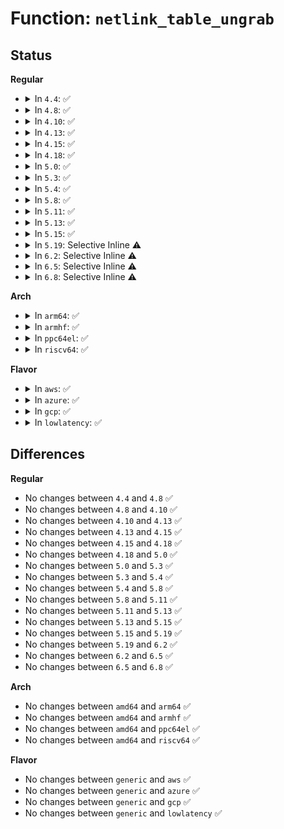 # Function: <code>netlink_table_ungrab</code>

## Status
<b>Regular</b>
<ul>
<li>
<details>
<summary>In <code>4.4</code>: ✅</summary>

```c
void netlink_table_ungrab();
```

**Collision:** Unique Global

**Inline:** No

**Transformation:** False

**Instances:**

```
In net/netlink/af_netlink.c (ffffffff8174d2c0)
Location: net/netlink/af_netlink.c:994
Inline: False
Direct callers:
  - net/netlink/af_netlink.c:__netlink_kernel_create
  - net/netlink/af_netlink.c:netlink_realloc_groups
  - net/netlink/af_netlink.c:netlink_setsockopt
  - net/netlink/af_netlink.c:netlink_setsockopt
  - net/netlink/af_netlink.c:netlink_bind
  - net/netlink/af_netlink.c:netlink_release
  - net/netlink/af_netlink.c:netlink_release
  - net/netlink/af_netlink.c:netlink_change_ngroups
  - net/netlink/genetlink.c:genl_unregister_family
```
**Symbols:**

```
ffffffff8174d2c0-ffffffff8174d2f1: netlink_table_ungrab (STB_GLOBAL)
```
</details>
</li>
<li>
<details>
<summary>In <code>4.8</code>: ✅</summary>

```c
void netlink_table_ungrab();
```

**Collision:** Unique Global

**Inline:** No

**Transformation:** False

**Instances:**

```
In net/netlink/af_netlink.c (ffffffff817b96b0)
Location: net/netlink/af_netlink.c:380
Inline: False
Direct callers:
  - net/netlink/af_netlink.c:netlink_change_ngroups
  - net/netlink/af_netlink.c:__netlink_kernel_create
  - net/netlink/af_netlink.c:netlink_setsockopt
  - net/netlink/af_netlink.c:netlink_setsockopt
  - net/netlink/af_netlink.c:netlink_bind
  - net/netlink/af_netlink.c:netlink_realloc_groups
  - net/netlink/af_netlink.c:netlink_release
  - net/netlink/af_netlink.c:netlink_release
  - net/netlink/genetlink.c:genl_unregister_family
```
**Symbols:**

```
ffffffff817b96b0-ffffffff817b96e1: netlink_table_ungrab (STB_GLOBAL)
```
</details>
</li>
<li>
<details>
<summary>In <code>4.10</code>: ✅</summary>

```c
void netlink_table_ungrab();
```

**Collision:** Unique Global

**Inline:** No

**Transformation:** False

**Instances:**

```
In net/netlink/af_netlink.c (ffffffff817e9050)
Location: net/netlink/af_netlink.c:387
Inline: False
Direct callers:
  - net/netlink/af_netlink.c:netlink_change_ngroups
  - net/netlink/af_netlink.c:__netlink_kernel_create
  - net/netlink/af_netlink.c:netlink_setsockopt
  - net/netlink/af_netlink.c:netlink_setsockopt
  - net/netlink/af_netlink.c:netlink_bind
  - net/netlink/af_netlink.c:netlink_realloc_groups
  - net/netlink/af_netlink.c:netlink_release
  - net/netlink/af_netlink.c:netlink_remove
  - net/netlink/genetlink.c:genl_unregister_family
```
**Symbols:**

```
ffffffff817e9050-ffffffff817e9081: netlink_table_ungrab (STB_GLOBAL)
```
</details>
</li>
<li>
<details>
<summary>In <code>4.13</code>: ✅</summary>

```c
void netlink_table_ungrab();
```

**Collision:** Unique Global

**Inline:** No

**Transformation:** False

**Instances:**

```
In net/netlink/af_netlink.c (ffffffff81808d40)
Location: net/netlink/af_netlink.c:418
Inline: False
Direct callers:
  - net/netlink/af_netlink.c:netlink_change_ngroups
  - net/netlink/af_netlink.c:__netlink_kernel_create
  - net/netlink/af_netlink.c:netlink_setsockopt
  - net/netlink/af_netlink.c:netlink_setsockopt
  - net/netlink/af_netlink.c:netlink_bind
  - net/netlink/af_netlink.c:netlink_realloc_groups
  - net/netlink/af_netlink.c:netlink_release
  - net/netlink/af_netlink.c:netlink_release
  - net/netlink/genetlink.c:genl_unregister_family
```
**Symbols:**

```
ffffffff81808d40-ffffffff81808d71: netlink_table_ungrab (STB_GLOBAL)
```
</details>
</li>
<li>
<details>
<summary>In <code>4.15</code>: ✅</summary>

```c
void netlink_table_ungrab();
```

**Collision:** Unique Global

**Inline:** No

**Transformation:** False

**Instances:**

```
In net/netlink/af_netlink.c (ffffffff81887c10)
Location: net/netlink/af_netlink.c:420
Inline: False
Direct callers:
  - net/netlink/af_netlink.c:netlink_change_ngroups
  - net/netlink/af_netlink.c:__netlink_kernel_create
  - net/netlink/af_netlink.c:netlink_setsockopt
  - net/netlink/af_netlink.c:netlink_setsockopt
  - net/netlink/af_netlink.c:netlink_bind
  - net/netlink/af_netlink.c:netlink_realloc_groups
  - net/netlink/af_netlink.c:netlink_release
  - net/netlink/af_netlink.c:netlink_release
  - net/netlink/genetlink.c:genl_unregister_family
```
**Symbols:**

```
ffffffff81887c10-ffffffff81887c41: netlink_table_ungrab (STB_GLOBAL)
```
</details>
</li>
<li>
<details>
<summary>In <code>4.18</code>: ✅</summary>

```c
void netlink_table_ungrab();
```

**Collision:** Unique Global

**Inline:** No

**Transformation:** False

**Instances:**

```
In net/netlink/af_netlink.c (ffffffff818db600)
Location: net/netlink/af_netlink.c:454
Inline: False
Direct callers:
  - net/netlink/af_netlink.c:netlink_proto_init
  - net/netlink/af_netlink.c:netlink_change_ngroups
  - net/netlink/af_netlink.c:__netlink_kernel_create
  - net/netlink/af_netlink.c:netlink_setsockopt
  - net/netlink/af_netlink.c:netlink_setsockopt
  - net/netlink/af_netlink.c:netlink_bind
  - net/netlink/af_netlink.c:netlink_realloc_groups
  - net/netlink/af_netlink.c:netlink_release
  - net/netlink/af_netlink.c:netlink_release
  - net/netlink/genetlink.c:genl_unregister_family
```
**Symbols:**

```
ffffffff818db600-ffffffff818db631: netlink_table_ungrab (STB_GLOBAL)
```
</details>
</li>
<li>
<details>
<summary>In <code>5.0</code>: ✅</summary>

```c
void netlink_table_ungrab();
```

**Collision:** Unique Global

**Inline:** No

**Transformation:** False

**Instances:**

```
In net/netlink/af_netlink.c (ffffffff81907f00)
Location: net/netlink/af_netlink.c:454
Inline: False
Direct callers:
  - net/netlink/af_netlink.c:netlink_proto_init
  - net/netlink/af_netlink.c:netlink_change_ngroups
  - net/netlink/af_netlink.c:__netlink_kernel_create
  - net/netlink/af_netlink.c:netlink_setsockopt
  - net/netlink/af_netlink.c:netlink_setsockopt
  - net/netlink/af_netlink.c:netlink_bind
  - net/netlink/af_netlink.c:netlink_realloc_groups
  - net/netlink/af_netlink.c:netlink_release
  - net/netlink/af_netlink.c:netlink_release
  - net/netlink/genetlink.c:genl_unregister_family
```
**Symbols:**

```
ffffffff81907f00-ffffffff81907f31: netlink_table_ungrab (STB_GLOBAL)
```
</details>
</li>
<li>
<details>
<summary>In <code>5.3</code>: ✅</summary>

```c
void netlink_table_ungrab();
```

**Collision:** Unique Global

**Inline:** No

**Transformation:** False

**Instances:**

```
In net/netlink/af_netlink.c (ffffffff819691e0)
Location: net/netlink/af_netlink.c:445
Inline: False
Direct callers:
  - net/netlink/af_netlink.c:netlink_proto_init
  - net/netlink/af_netlink.c:netlink_change_ngroups
  - net/netlink/af_netlink.c:__netlink_kernel_create
  - net/netlink/af_netlink.c:netlink_setsockopt
  - net/netlink/af_netlink.c:netlink_setsockopt
  - net/netlink/af_netlink.c:netlink_bind
  - net/netlink/af_netlink.c:netlink_realloc_groups
  - net/netlink/af_netlink.c:netlink_release
  - net/netlink/af_netlink.c:netlink_remove
  - net/netlink/genetlink.c:genl_unregister_family
```
**Symbols:**

```
ffffffff819691e0-ffffffff81969211: netlink_table_ungrab (STB_GLOBAL)
```
</details>
</li>
<li>
<details>
<summary>In <code>5.4</code>: ✅</summary>

```c
void netlink_table_ungrab();
```

**Collision:** Unique Global

**Inline:** No

**Transformation:** False

**Instances:**

```
In net/netlink/af_netlink.c (ffffffff8199fc80)
Location: net/netlink/af_netlink.c:445
Inline: False
Direct callers:
  - net/netlink/af_netlink.c:netlink_proto_init
  - net/netlink/af_netlink.c:netlink_change_ngroups
  - net/netlink/af_netlink.c:__netlink_kernel_create
  - net/netlink/af_netlink.c:netlink_setsockopt
  - net/netlink/af_netlink.c:netlink_setsockopt
  - net/netlink/af_netlink.c:netlink_bind
  - net/netlink/af_netlink.c:netlink_realloc_groups
  - net/netlink/af_netlink.c:netlink_release
  - net/netlink/af_netlink.c:netlink_remove
  - net/netlink/genetlink.c:genl_unregister_family
```
**Symbols:**

```
ffffffff8199fc80-ffffffff8199fcb1: netlink_table_ungrab (STB_GLOBAL)
```
</details>
</li>
<li>
<details>
<summary>In <code>5.8</code>: ✅</summary>

```c
void netlink_table_ungrab();
```

**Collision:** Unique Global

**Inline:** No

**Transformation:** False

**Instances:**

```
In net/netlink/af_netlink.c (ffffffff81a79400)
Location: net/netlink/af_netlink.c:445
Inline: False
Direct callers:
  - net/netlink/af_netlink.c:netlink_proto_init
  - net/netlink/af_netlink.c:netlink_change_ngroups
  - net/netlink/af_netlink.c:__netlink_kernel_create
  - net/netlink/af_netlink.c:netlink_setsockopt
  - net/netlink/af_netlink.c:netlink_setsockopt
  - net/netlink/af_netlink.c:netlink_bind
  - net/netlink/af_netlink.c:netlink_realloc_groups
  - net/netlink/af_netlink.c:netlink_release
  - net/netlink/af_netlink.c:netlink_remove
  - net/netlink/genetlink.c:genl_unregister_mc_groups
  - net/netlink/genetlink.c:genl_validate_assign_mc_groups
  - net/netlink/genetlink.c:genl_validate_assign_mc_groups
```
**Symbols:**

```
ffffffff81a79400-ffffffff81a79431: netlink_table_ungrab (STB_GLOBAL)
```
</details>
</li>
<li>
<details>
<summary>In <code>5.11</code>: ✅</summary>

```c
void netlink_table_ungrab();
```

**Collision:** Unique Global

**Inline:** No

**Transformation:** False

**Instances:**

```
In net/netlink/af_netlink.c (ffffffff81a82210)
Location: net/netlink/af_netlink.c:446
Inline: False
Direct callers:
  - net/netlink/af_netlink.c:netlink_proto_init
  - net/netlink/af_netlink.c:netlink_change_ngroups
  - net/netlink/af_netlink.c:__netlink_kernel_create
  - net/netlink/af_netlink.c:netlink_setsockopt
  - net/netlink/af_netlink.c:netlink_setsockopt
  - net/netlink/af_netlink.c:netlink_bind
  - net/netlink/af_netlink.c:netlink_realloc_groups
  - net/netlink/af_netlink.c:netlink_release
  - net/netlink/af_netlink.c:netlink_remove
  - net/netlink/genetlink.c:genl_unregister_mc_groups
  - net/netlink/genetlink.c:genl_validate_assign_mc_groups
  - net/netlink/genetlink.c:genl_validate_assign_mc_groups
```
**Symbols:**

```
ffffffff81a82210-ffffffff81a82241: netlink_table_ungrab (STB_GLOBAL)
```
</details>
</li>
<li>
<details>
<summary>In <code>5.13</code>: ✅</summary>

```c
void netlink_table_ungrab();
```

**Collision:** Unique Global

**Inline:** No

**Transformation:** False

**Instances:**

```
In net/netlink/af_netlink.c (ffffffff81a6b2f0)
Location: net/netlink/af_netlink.c:454
Inline: False
Direct callers:
  - net/netlink/af_netlink.c:netlink_proto_init
  - net/netlink/af_netlink.c:netlink_change_ngroups
  - net/netlink/af_netlink.c:__netlink_kernel_create
  - net/netlink/af_netlink.c:netlink_setsockopt
  - net/netlink/af_netlink.c:netlink_setsockopt
  - net/netlink/af_netlink.c:netlink_bind
  - net/netlink/af_netlink.c:netlink_realloc_groups
  - net/netlink/af_netlink.c:netlink_release
  - net/netlink/af_netlink.c:netlink_remove
  - net/netlink/genetlink.c:genl_unregister_family
  - net/netlink/genetlink.c:genl_validate_assign_mc_groups
  - net/netlink/genetlink.c:genl_validate_assign_mc_groups
```
**Symbols:**

```
ffffffff81a6b2f0-ffffffff81a6b321: netlink_table_ungrab (STB_GLOBAL)
```
</details>
</li>
<li>
<details>
<summary>In <code>5.15</code>: ✅</summary>

```c
void netlink_table_ungrab();
```

**Collision:** Unique Global

**Inline:** No

**Transformation:** False

**Instances:**

```
In net/netlink/af_netlink.c (ffffffff81b24920)
Location: net/netlink/af_netlink.c:454
Inline: False
Direct callers:
  - net/netlink/af_netlink.c:netlink_proto_init
  - net/netlink/af_netlink.c:netlink_change_ngroups
  - net/netlink/af_netlink.c:__netlink_kernel_create
  - net/netlink/af_netlink.c:netlink_setsockopt
  - net/netlink/af_netlink.c:netlink_setsockopt
  - net/netlink/af_netlink.c:netlink_bind
  - net/netlink/af_netlink.c:netlink_realloc_groups
  - net/netlink/af_netlink.c:netlink_release
  - net/netlink/af_netlink.c:netlink_release
  - net/netlink/genetlink.c:genl_unregister_family
  - net/netlink/genetlink.c:genl_validate_assign_mc_groups
  - net/netlink/genetlink.c:genl_validate_assign_mc_groups
```
**Symbols:**

```
ffffffff81b24920-ffffffff81b24951: netlink_table_ungrab (STB_GLOBAL)
```
</details>
</li>
<li>
<details>
<summary>In <code>5.19</code>: Selective Inline ⚠️</summary>

```c
void netlink_table_ungrab();
```

**Collision:** Unique Global

**Inline:** Selective

**Transformation:** False

**Instances:**

```
In net/netlink/af_netlink.c (ffffffff81caf831)
Location: net/netlink/af_netlink.c:458
Inline: True
Inline callers:
  - net/netlink/af_netlink.c:netlink_change_ngroups
  - net/netlink/af_netlink.c:__netlink_kernel_create
  - net/netlink/af_netlink.c:netlink_setsockopt
  - net/netlink/af_netlink.c:netlink_bind
  - net/netlink/af_netlink.c:netlink_realloc_groups
  - net/netlink/af_netlink.c:netlink_release
  - net/netlink/af_netlink.c:netlink_release
Direct callers:
  - net/netlink/af_netlink.c:netlink_proto_init
  - net/netlink/genetlink.c:genl_unregister_family
  - net/netlink/genetlink.c:genl_validate_assign_mc_groups
  - net/netlink/genetlink.c:genl_validate_assign_mc_groups
```
**Symbols:**

```
ffffffff81cae460-ffffffff81cae49b: netlink_table_ungrab (STB_GLOBAL)
```
</details>
</li>
<li>
<details>
<summary>In <code>6.2</code>: Selective Inline ⚠️</summary>

```c
void netlink_table_ungrab();
```

**Collision:** Unique Global

**Inline:** Selective

**Transformation:** False

**Instances:**

```
In net/netlink/af_netlink.c (ffffffff83f0dd9b)
Location: net/netlink/af_netlink.c:458
Inline: True
Inline callers:
  - net/netlink/af_netlink.c:netlink_proto_init
  - net/netlink/af_netlink.c:netlink_change_ngroups
  - net/netlink/af_netlink.c:__netlink_kernel_create
  - net/netlink/af_netlink.c:netlink_setsockopt
  - net/netlink/af_netlink.c:netlink_bind
  - net/netlink/af_netlink.c:netlink_realloc_groups
  - net/netlink/af_netlink.c:netlink_release
  - net/netlink/af_netlink.c:netlink_release
Direct callers:
  - net/netlink/genetlink.c:genl_unregister_family
  - net/netlink/genetlink.c:genl_validate_assign_mc_groups
  - net/netlink/genetlink.c:genl_validate_assign_mc_groups
```
**Symbols:**

```
ffffffff81e6ba70-ffffffff81e6baad: netlink_table_ungrab (STB_GLOBAL)
```
</details>
</li>
<li>
<details>
<summary>In <code>6.5</code>: Selective Inline ⚠️</summary>

```c
void netlink_table_ungrab();
```

**Collision:** Unique Global

**Inline:** Selective

**Transformation:** False

**Instances:**

```
In net/netlink/af_netlink.c (ffffffff837343ab)
Location: net/netlink/af_netlink.c:458
Inline: True
Inline callers:
  - net/netlink/af_netlink.c:netlink_proto_init
  - net/netlink/af_netlink.c:netlink_change_ngroups
  - net/netlink/af_netlink.c:__netlink_kernel_create
  - net/netlink/af_netlink.c:netlink_setsockopt
  - net/netlink/af_netlink.c:netlink_bind
  - net/netlink/af_netlink.c:netlink_realloc_groups
  - net/netlink/af_netlink.c:netlink_release
  - net/netlink/af_netlink.c:netlink_release
Direct callers:
  - net/netlink/genetlink.c:genl_unregister_family
  - net/netlink/genetlink.c:genl_validate_assign_mc_groups
  - net/netlink/genetlink.c:genl_validate_assign_mc_groups
```
**Symbols:**

```
ffffffff81ec7ac0-ffffffff81ec7afd: netlink_table_ungrab (STB_GLOBAL)
```
</details>
</li>
<li>
<details>
<summary>In <code>6.8</code>: Selective Inline ⚠️</summary>

```c
void netlink_table_ungrab();
```

**Collision:** Unique Global

**Inline:** Selective

**Transformation:** False

**Instances:**

```
In net/netlink/af_netlink.c (ffffffff83968949)
Location: net/netlink/af_netlink.c:456
Inline: True
Inline callers:
  - net/netlink/af_netlink.c:netlink_proto_init
  - net/netlink/af_netlink.c:netlink_change_ngroups
  - net/netlink/af_netlink.c:__netlink_kernel_create
  - net/netlink/af_netlink.c:netlink_setsockopt
  - net/netlink/af_netlink.c:netlink_bind
  - net/netlink/af_netlink.c:netlink_realloc_groups
  - net/netlink/af_netlink.c:netlink_release
  - net/netlink/af_netlink.c:netlink_release
Direct callers:
  - net/netlink/genetlink.c:genl_unregister_family
  - net/netlink/genetlink.c:genl_validate_assign_mc_groups
  - net/netlink/genetlink.c:genl_validate_assign_mc_groups
```
**Symbols:**

```
ffffffff81f8ae30-ffffffff81f8ae6d: netlink_table_ungrab (STB_GLOBAL)
```
</details>
</li>
</ul>
<b>Arch</b>
<ul>
<li>
<details>
<summary>In <code>arm64</code>: ✅</summary>

```c
void netlink_table_ungrab();
```

**Collision:** Unique Global

**Inline:** No

**Transformation:** False

**Instances:**

```
In net/netlink/af_netlink.c (ffff800010c4e130)
Location: net/netlink/af_netlink.c:445
Inline: False
Direct callers:
  - net/netlink/af_netlink.c:netlink_proto_init
  - net/netlink/af_netlink.c:netlink_change_ngroups
  - net/netlink/af_netlink.c:__netlink_kernel_create
  - net/netlink/af_netlink.c:netlink_setsockopt
  - net/netlink/af_netlink.c:netlink_setsockopt
  - net/netlink/af_netlink.c:netlink_bind
  - net/netlink/af_netlink.c:netlink_realloc_groups
  - net/netlink/af_netlink.c:netlink_realloc_groups
  - net/netlink/af_netlink.c:netlink_release
  - net/netlink/af_netlink.c:netlink_remove
  - net/netlink/genetlink.c:genl_unregister_family
```
**Symbols:**

```
ffff800010c4e130-ffff800010c4e184: netlink_table_ungrab (STB_GLOBAL)
```
</details>
</li>
<li>
<details>
<summary>In <code>armhf</code>: ✅</summary>

```c
void netlink_table_ungrab();
```

**Collision:** Unique Global

**Inline:** No

**Transformation:** False

**Instances:**

```
In net/netlink/af_netlink.c (c0d5e398)
Location: net/netlink/af_netlink.c:445
Inline: False
Direct callers:
  - net/netlink/af_netlink.c:netlink_proto_init
  - net/netlink/af_netlink.c:netlink_change_ngroups
  - net/netlink/af_netlink.c:__netlink_kernel_create
  - net/netlink/af_netlink.c:netlink_setsockopt
  - net/netlink/af_netlink.c:netlink_setsockopt
  - net/netlink/af_netlink.c:netlink_bind
  - net/netlink/af_netlink.c:netlink_realloc_groups
  - net/netlink/af_netlink.c:netlink_release
  - net/netlink/af_netlink.c:netlink_remove
  - net/netlink/genetlink.c:genl_unregister_family
```
**Symbols:**

```
c0d5e398-c0d5e3e4: netlink_table_ungrab (STB_GLOBAL)
```
</details>
</li>
<li>
<details>
<summary>In <code>ppc64el</code>: ✅</summary>

```c
void netlink_table_ungrab();
```

**Collision:** Unique Global

**Inline:** No

**Transformation:** False

**Instances:**

```
In net/netlink/af_netlink.c (c000000000d4c4c0)
Location: net/netlink/af_netlink.c:445
Inline: False
Direct callers:
  - net/netlink/af_netlink.c:netlink_proto_init
  - net/netlink/af_netlink.c:netlink_change_ngroups
  - net/netlink/af_netlink.c:__netlink_kernel_create
  - net/netlink/af_netlink.c:netlink_setsockopt
  - net/netlink/af_netlink.c:netlink_setsockopt
  - net/netlink/af_netlink.c:netlink_bind
  - net/netlink/af_netlink.c:netlink_realloc_groups
  - net/netlink/af_netlink.c:netlink_realloc_groups
  - net/netlink/af_netlink.c:netlink_release
  - net/netlink/af_netlink.c:netlink_remove
  - net/netlink/genetlink.c:genl_unregister_family
  - net/netlink/genetlink.c:genl_validate_assign_mc_groups
  - net/netlink/genetlink.c:genl_validate_assign_mc_groups
```
**Symbols:**

```
c000000000d4c4c0-c000000000d4c524: netlink_table_ungrab (STB_GLOBAL)
```
</details>
</li>
<li>
<details>
<summary>In <code>riscv64</code>: ✅</summary>

```c
void netlink_table_ungrab();
```

**Collision:** Unique Global

**Inline:** No

**Transformation:** False

**Instances:**

```
In net/netlink/af_netlink.c (ffffffe0007ba2aa)
Location: net/netlink/af_netlink.c:445
Inline: False
Direct callers:
  - net/netlink/af_netlink.c:netlink_proto_init
  - net/netlink/af_netlink.c:netlink_change_ngroups
  - net/netlink/af_netlink.c:__netlink_kernel_create
  - net/netlink/af_netlink.c:netlink_setsockopt
  - net/netlink/af_netlink.c:netlink_setsockopt
  - net/netlink/af_netlink.c:netlink_bind
  - net/netlink/af_netlink.c:netlink_realloc_groups
  - net/netlink/af_netlink.c:netlink_release
  - net/netlink/af_netlink.c:netlink_remove
  - net/netlink/genetlink.c:genl_unregister_family
```
**Symbols:**

```
ffffffe0007ba2aa-ffffffe0007ba2ea: netlink_table_ungrab (STB_GLOBAL)
```
</details>
</li>
</ul>
<b>Flavor</b>
<ul>
<li>
<details>
<summary>In <code>aws</code>: ✅</summary>

```c
void netlink_table_ungrab();
```

**Collision:** Unique Global

**Inline:** No

**Transformation:** False

**Instances:**

```
In net/netlink/af_netlink.c (ffffffff8193faf0)
Location: net/netlink/af_netlink.c:445
Inline: False
Direct callers:
  - net/netlink/af_netlink.c:netlink_proto_init
  - net/netlink/af_netlink.c:netlink_change_ngroups
  - net/netlink/af_netlink.c:__netlink_kernel_create
  - net/netlink/af_netlink.c:netlink_setsockopt
  - net/netlink/af_netlink.c:netlink_setsockopt
  - net/netlink/af_netlink.c:netlink_bind
  - net/netlink/af_netlink.c:netlink_realloc_groups
  - net/netlink/af_netlink.c:netlink_release
  - net/netlink/af_netlink.c:netlink_remove
  - net/netlink/genetlink.c:genl_unregister_family
```
**Symbols:**

```
ffffffff8193faf0-ffffffff8193fb21: netlink_table_ungrab (STB_GLOBAL)
```
</details>
</li>
<li>
<details>
<summary>In <code>azure</code>: ✅</summary>

```c
void netlink_table_ungrab();
```

**Collision:** Unique Global

**Inline:** No

**Transformation:** False

**Instances:**

```
In net/netlink/af_netlink.c (ffffffff818f95f0)
Location: net/netlink/af_netlink.c:445
Inline: False
Direct callers:
  - net/netlink/af_netlink.c:netlink_proto_init
  - net/netlink/af_netlink.c:netlink_change_ngroups
  - net/netlink/af_netlink.c:__netlink_kernel_create
  - net/netlink/af_netlink.c:netlink_setsockopt
  - net/netlink/af_netlink.c:netlink_setsockopt
  - net/netlink/af_netlink.c:netlink_bind
  - net/netlink/af_netlink.c:netlink_realloc_groups
  - net/netlink/af_netlink.c:netlink_release
  - net/netlink/af_netlink.c:netlink_remove
  - net/netlink/genetlink.c:genl_unregister_family
```
**Symbols:**

```
ffffffff818f95f0-ffffffff818f961b: netlink_table_ungrab (STB_GLOBAL)
```
</details>
</li>
<li>
<details>
<summary>In <code>gcp</code>: ✅</summary>

```c
void netlink_table_ungrab();
```

**Collision:** Unique Global

**Inline:** No

**Transformation:** False

**Instances:**

```
In net/netlink/af_netlink.c (ffffffff81990c80)
Location: net/netlink/af_netlink.c:445
Inline: False
Direct callers:
  - net/netlink/af_netlink.c:netlink_proto_init
  - net/netlink/af_netlink.c:netlink_change_ngroups
  - net/netlink/af_netlink.c:__netlink_kernel_create
  - net/netlink/af_netlink.c:netlink_setsockopt
  - net/netlink/af_netlink.c:netlink_setsockopt
  - net/netlink/af_netlink.c:netlink_bind
  - net/netlink/af_netlink.c:netlink_realloc_groups
  - net/netlink/af_netlink.c:netlink_release
  - net/netlink/af_netlink.c:netlink_remove
  - net/netlink/genetlink.c:genl_unregister_family
```
**Symbols:**

```
ffffffff81990c80-ffffffff81990cb1: netlink_table_ungrab (STB_GLOBAL)
```
</details>
</li>
<li>
<details>
<summary>In <code>lowlatency</code>: ✅</summary>

```c
void netlink_table_ungrab();
```

**Collision:** Unique Global

**Inline:** No

**Transformation:** False

**Instances:**

```
In net/netlink/af_netlink.c (ffffffff819b3710)
Location: net/netlink/af_netlink.c:445
Inline: False
Direct callers:
  - net/netlink/af_netlink.c:netlink_proto_init
  - net/netlink/af_netlink.c:netlink_change_ngroups
  - net/netlink/af_netlink.c:__netlink_kernel_create
  - net/netlink/af_netlink.c:netlink_setsockopt
  - net/netlink/af_netlink.c:netlink_setsockopt
  - net/netlink/af_netlink.c:netlink_bind
  - net/netlink/af_netlink.c:netlink_realloc_groups
  - net/netlink/af_netlink.c:netlink_release
  - net/netlink/af_netlink.c:netlink_remove
  - net/netlink/genetlink.c:genl_unregister_family
```
**Symbols:**

```
ffffffff819b3710-ffffffff819b373f: netlink_table_ungrab (STB_GLOBAL)
```
</details>
</li>
</ul>

## Differences
<b>Regular</b>
<ul>
<li>
No changes between <code>4.4</code> and <code>4.8</code> ✅
</li>
<li>
No changes between <code>4.8</code> and <code>4.10</code> ✅
</li>
<li>
No changes between <code>4.10</code> and <code>4.13</code> ✅
</li>
<li>
No changes between <code>4.13</code> and <code>4.15</code> ✅
</li>
<li>
No changes between <code>4.15</code> and <code>4.18</code> ✅
</li>
<li>
No changes between <code>4.18</code> and <code>5.0</code> ✅
</li>
<li>
No changes between <code>5.0</code> and <code>5.3</code> ✅
</li>
<li>
No changes between <code>5.3</code> and <code>5.4</code> ✅
</li>
<li>
No changes between <code>5.4</code> and <code>5.8</code> ✅
</li>
<li>
No changes between <code>5.8</code> and <code>5.11</code> ✅
</li>
<li>
No changes between <code>5.11</code> and <code>5.13</code> ✅
</li>
<li>
No changes between <code>5.13</code> and <code>5.15</code> ✅
</li>
<li>
No changes between <code>5.15</code> and <code>5.19</code> ✅
</li>
<li>
No changes between <code>5.19</code> and <code>6.2</code> ✅
</li>
<li>
No changes between <code>6.2</code> and <code>6.5</code> ✅
</li>
<li>
No changes between <code>6.5</code> and <code>6.8</code> ✅
</li>
</ul>
<b>Arch</b>
<ul>
<li>
No changes between <code>amd64</code> and <code>arm64</code> ✅
</li>
<li>
No changes between <code>amd64</code> and <code>armhf</code> ✅
</li>
<li>
No changes between <code>amd64</code> and <code>ppc64el</code> ✅
</li>
<li>
No changes between <code>amd64</code> and <code>riscv64</code> ✅
</li>
</ul>
<b>Flavor</b>
<ul>
<li>
No changes between <code>generic</code> and <code>aws</code> ✅
</li>
<li>
No changes between <code>generic</code> and <code>azure</code> ✅
</li>
<li>
No changes between <code>generic</code> and <code>gcp</code> ✅
</li>
<li>
No changes between <code>generic</code> and <code>lowlatency</code> ✅
</li>
</ul>
